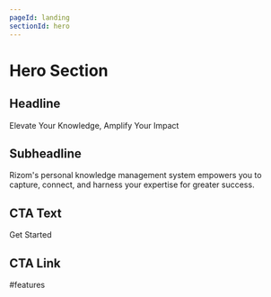 ```yaml
---
pageId: landing
sectionId: hero
---
```


# Hero Section

## Headline

Elevate Your Knowledge, Amplify Your Impact

## Subheadline

Rizom's personal knowledge management system empowers you to capture, connect, and harness your expertise for greater success.

## CTA Text

Get Started

## CTA Link

#features
